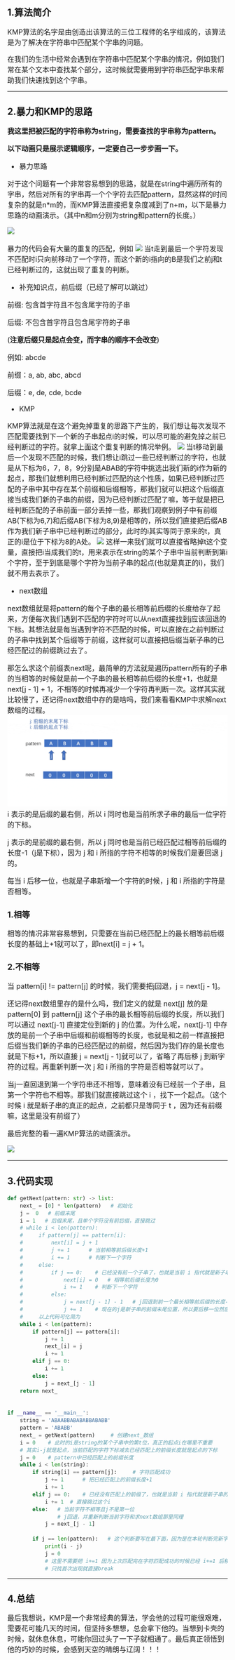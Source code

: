 ﻿## 1.算法简介
<font size=3>
KMP算法的名字是由创造出该算法的三位工程师的名字组成的，该算法是为了解决在字符串中匹配某个字串的问题。

在我们的生活中经常会遇到在字符串中匹配某个字串的情况，例如我们常在某个文本中查找某个部分，这时候就需要用到字符串匹配字串来帮助我们快速找到这个字串。
</font>

---
## 2.暴力和KMP的思路
<font size=3>

**我这里把被匹配的字符串称为string，需要查找的字串称为pattern。**

**以下动画只是展示逻辑顺序，一定要自己一步步画一下。**

- 暴力思路

对于这个问题有一个非常容易想到的思路，就是在string中遍历所有的字串，然后对所有的字串再一个个字符去匹配pattern，显然这样的时间复杂的就是n*m的，而KMP算法直接把复杂度减到了n+m，以下是暴力思路的动画演示。（其中n和m分别为string和pattern的长度。）

![](./images/usual.gif)

暴力的代码会有大量的重复的匹配，例如
![](./images/repetition.gif)
当t走到最后一个字符发现不匹配时i只向前移动了一个字符，而这个新的i指向的B是我们之前j和t已经判断过的，这就出现了重复的判断。

- 补充知识点，前后缀（已经了解可以跳过）

前缀: 包含首字符且不包含尾字符的子串

后缀: 不包含首字符且包含尾字符的子串

(**注意后缀只是起点会变，而字串的顺序不会改变**)

例如: abcde

前缀：a, ab, abc, abcd

后缀：e, de, cde, bcde

- KMP

KMP算法就是在这个避免掉重复的思路下产生的，我们想让每次发现不匹配需要找到下一个新的子串起点i的时候，可以尽可能的避免掉之前已经判断过的字符。就拿上面这个重复判断的情况举例。
![](./images/repetition.gif)
当t移动到最后一个发现不匹配的时候，我们想让i跳过一些已经判断过的字符，也就是从下标为6，7，8，9分别是ABAB的字符中挑选出我们新的i作为新的起点，那我们就想利用已经判断过匹配的这个性质，如果已经判断过匹配的子串中其中存在某个前缀和后缀相等，那我们就可以把这个后缀直接当成我们新的子串的前缀，因为已经判断过匹配了嘛，等于就是把已经判断匹配的子串前面一部分丢掉一些，那我们观察到例子中有前缀AB(下标为6,7)和后缀AB(下标为8,9)是相等的，所以我们直接把后缀AB作为我们新子串中已经判断过的部分，此时的i其实等同于原来的t，真正的i是位于下标为8的A处。
![](./images/next_i.gif)
这样一来我们就可以直接省略掉t这个变量，直接把i当成我们的t，用来表示在string的某个子串中当前判断到第i个字符，至于到底是哪个字符为当前子串的起点(也就是真正的i)，我们就不用去表示了。

- next数组

next数组就是将pattern的每个子串的最长相等前后缀的长度给存了起来，方便每次我们遇到不匹配的字符时可以从next直接找到j应该回退的下标。其想法就是每当遇到字符不匹配的时候，可以直接在之前判断过的子串中找到某个后缀等于前缀，这样就可以直接把后缀当新子串的已经匹配过的前缀跳过去了。

那怎么求这个前缀表next呢，最简单的方法就是遍历pattern所有的子串的当相等的时候就是前一个子串的最长相等前后缀的长度+1，也就是next[j - 1] + 1，不相等的时候再减少一个字符再判断一次。这样其实就比较慢了，还记得next数组中存的是啥吗，我们来看看KMP中求解next数组的过程。
![](./images/next.gif)
i 表示的是后缀的最右侧，所以 i 同时也是当前所求子串的最后一位字符的下标。

j 表示的是前缀的最右侧，所以 j 同时也是当前已经匹配过相等前后缀的长度-1（j是下标），因为 j 和 i 所指的字符不相等的时候我们是要回退 j 的。

每当 i 后移一位，也就是子串新增一个字符的时候，j 和 i 所指的字符是否相等。
### 1.相等
相等的情况非常容易想到，只需要在当前已经匹配上的最长相等前后缀长度的基础上+1就可以了，即next[i] = j + 1。
### 2.不相等
当 pattern[i] != pattern[j] 的时候，我们需要把j回退，j = next[j - 1]。

还记得next数组里存的是什么吗，我们定义的就是 next[j] 放的是 pattern[0] 到 pattern[j] 这个子串的最长相等前后缀的长度，所以我们可以通过 next[j-1] 直接定位到新的 j 的位置。为什么呢，next[j-1] 中存放的是前一个子串中后缀和前缀相等的长度，也就是和之前一样直接把后缀当我们新的子串的已经匹配过的前缀，然后因为我们存的是长度也就是下标+1，所以直接 j = next[j - 1]就可以了，省略了再后移 j 到新字符的过程。再重新判断一次 j 和 i 所指的字符是否相等就可以了。

当j一直回退到第一个字符串还不相等，意味着没有已经前一个子串，且第一个字符也不相等。那我们就直接跳过这个 i ，找下一个起点。（这个时候 i 就是新子串的真正的起点，之前都只是等同于 t ，因为还有前缀嘛，这里是没有前缀了）

最后完整的看一遍KMP算法的动画演示。

![](./images/KMP.gif)
</font>

---
## 3.代码实现
```python
def getNext(pattern: str) -> list:
    next_ = [0] * len(pattern)   # 初始化
    j =  0   # 前缀末尾
    i = 1   # 后缀末尾，且单个字符没有前后缀，直接跳过
    # while i < len(pattern):
    #     if pattern[j] == pattern[i]:
    #         next[i] = j + 1
    #         j += 1      # 当前相等前后缀长度+1
    #         i += 1      # 判断下一个字符
    #     else:
    #         if j == 0:    # 已经没有前一个子串了，也就是当前 i 指代就是新子串的起点并且 j 和 i 所指字符还不相等
    #             next[i] = 0   # 相等前后缀长度为0
    #             i += 1    # 判断下一个字符
    #         else:
    #             j = next[j - 1] -	1   # j回退到前一个最长相等前后缀的长度-1（也就是下标）
    #             j += 1    # 现在的j是新子串的前缀末尾位置，所以要后移一位然后再判断当前的字符是否和pattern[i]相等
    #     以上代码可化简为
    while i < len(pattern):
        if pattern[j] == pattern[i]:
            j += 1
            next_[i] = j
            i += 1
        elif j == 0:
            i += 1
        else:
            j = next_[j - 1]
    return next_


if __name__ == '__main__':
    string = 'ABAABBABABABBABABB'
    pattern = 'ABABB'
    next_ = getNext(pattern) 	 # 创建next_数组
    i = 0  	 # 此时的i是string的某个子串中的第t位，真正的起点i在哪里不重要
    # 其实i-j就是起点，当前匹配的字符下标减去已经匹配上的前缀长度就是起点的下标
    j = 0  	 # pattern中已经匹配上的前缀长度
    while i < len(string):
        if string[i] == pattern[j]:     # 字符匹配成功
            j += 1  	# 把已经匹配上的前缀长度+1
            i += 1
        elif j == 0:	# 已经没有匹配上的前缀了，也就是当前 i 指代就是新子串的起点并且 j 和 i 所指字符还不相等
            i += 1  # 直接跳过这个i
        else:   # 当前字符不相等且j不是第一位
                # j回退，并重新判断当前字符和求next数组那里同理
            j = next_[j - 1]
        
        if j == len(pattern):	# 这个判断要写在最下面，因为是在本轮判断完新字符后，判断是否已经找到成功匹配的模式串
            print(i - j)
            j = 0
            # 这里不需要把 i+=1 因为上次匹配完在字符匹配成功的时候已经 i+=1 后移一位了
            # 只找首次出现就直接break
```

---
## 4.总结
<font size=3>
最后我想说，KMP是一个非常经典的算法，学会他的过程可能很艰难，需要花可能几天的时间，但坚持多想想，总会拿下他的。当想到卡壳的时候，就休息休息，可能你回过头了一下子就相通了。最后真正领悟到他的巧妙的时候，会感到天空的晴朗与辽阔！！！
</font>
